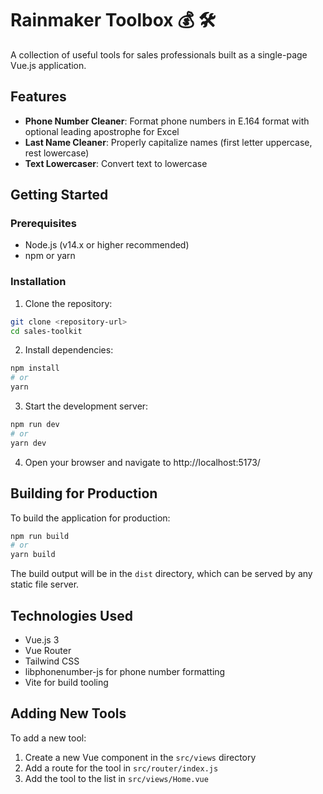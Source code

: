 # Rainmaker Toolbox 💰 🛠️

A collection of useful tools for sales professionals built as a single-page Vue.js application.

## Features

- **Phone Number Cleaner**: Format phone numbers in E.164 format with optional leading apostrophe for Excel
- **Last Name Cleaner**: Properly capitalize names (first letter uppercase, rest lowercase)
- **Text Lowercaser**: Convert text to lowercase

## Getting Started

### Prerequisites

- Node.js (v14.x or higher recommended)
- npm or yarn

### Installation

1. Clone the repository:
```bash
git clone <repository-url>
cd sales-toolkit
```

2. Install dependencies:
```bash
npm install
# or
yarn
```

3. Start the development server:
```bash
npm run dev
# or
yarn dev
```

4. Open your browser and navigate to http://localhost:5173/

## Building for Production

To build the application for production:

```bash
npm run build
# or
yarn build
```

The build output will be in the `dist` directory, which can be served by any static file server.

## Technologies Used

- Vue.js 3
- Vue Router
- Tailwind CSS
- libphonenumber-js for phone number formatting
- Vite for build tooling

## Adding New Tools

To add a new tool:

1. Create a new Vue component in the `src/views` directory
2. Add a route for the tool in `src/router/index.js`
3. Add the tool to the list in `src/views/Home.vue`
